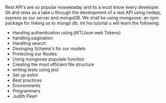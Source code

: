 Rest API's are so popular nowawaday and its a must know every developer. Sit and relax as a take u through the development of a rest API using nodejs, express as our server and mongoDB. We shall be using mongoose, an npm package for linking us to mongo db. Int his tutorial u will learn the following:
* Handing authentication using jWT(Json web Tokens)
* handling pagination
* Handling search
* Desinging Schema's for our models
* Protecting our Routes
* Using mongoose populate function
* Creating the most efficient file structure
* writing tests using jest
* Set up eslint
* Best practices
* Environments
* Programmers
* Judith Pearl